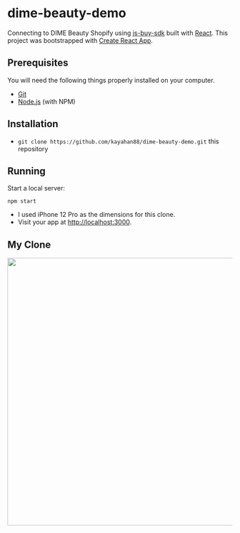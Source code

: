 # dime-beauty-demo

Connecting to DIME Beauty Shopify using [js-buy-sdk](https://github.com/Shopify/js-buy-sdk) built with [React](https://facebook.github.io/react/). This project was bootstrapped with [Create React App](https://github.com/facebookincubator/create-react-app).

## Prerequisites

You will need the following things properly installed on your computer.

* [Git](https://git-scm.com/)
* [Node.js](https://nodejs.org/) (with NPM)

## Installation

* `git clone https://github.com/kayahan88/dime-beauty-demo.git` this repository

## Running

Start a local server:

```
npm start
```
* I used iPhone 12 Pro as the dimensions for this clone.
* Visit your app at [http://localhost:3000](http://localhost:3000).

## My Clone

<img src="https://i.postimg.cc/2jvbm4N5/Screen-Shot-2022-11-03-at-4-38-53-AM.png" width="600" />
